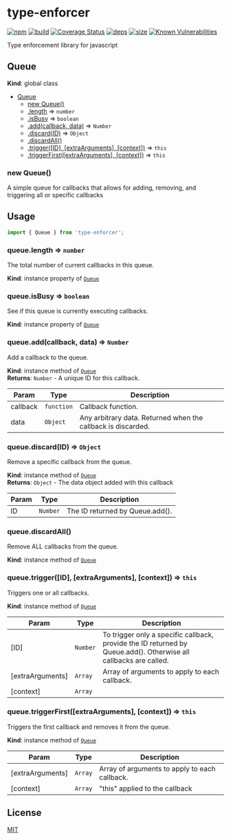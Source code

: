 # type-enforcer
[![npm][npm]][npm-url]
[![build][build]][build-url]
[![Coverage Status](https://coveralls.io/repos/github/DarrenPaulWright/type-enforcer/badge.svg?branch=master)](https://coveralls.io/github/DarrenPaulWright/type-enforcer?branch=master)
[![deps][deps]][deps-url]
[![size][size]][size-url]
[![Known Vulnerabilities](https://snyk.io/test/github/DarrenPaulWright/type-enforcer/badge.svg?targetFile=package.json)](https://snyk.io/test/github/DarrenPaulWright/type-enforcer?targetFile=package.json)

Type enforcement library for javascript

<a name="Queue"></a>

## Queue
**Kind**: global class  

* [Queue](#Queue)
    * [new Queue()](#new_Queue_new)
    * [.length](#Queue+length) ⇒ <code>number</code>
    * [.isBusy](#Queue+isBusy) ⇒ <code>boolean</code>
    * [.add(callback, data)](#Queue+add) ⇒ <code>Number</code>
    * [.discard(ID)](#Queue+discard) ⇒ <code>Object</code>
    * [.discardAll()](#Queue+discardAll)
    * [.trigger([ID], [extraArguments], [context])](#Queue+trigger) ⇒ <code>this</code>
    * [.triggerFirst([extraArguments], [context])](#Queue+triggerFirst) ⇒ <code>this</code>

<a name="new_Queue_new"></a>

### new Queue()
A simple queue for callbacks that allows for adding, removing, and triggering all or specific callbacks## Usage``` javascriptimport { Queue } from 'type-enforcer';```

<a name="Queue+length"></a>

### queue.length ⇒ <code>number</code>
The total number of current callbacks in this queue.

**Kind**: instance property of [<code>Queue</code>](#Queue)  
<a name="Queue+isBusy"></a>

### queue.isBusy ⇒ <code>boolean</code>
See if this queue is currently executing callbacks.

**Kind**: instance property of [<code>Queue</code>](#Queue)  
<a name="Queue+add"></a>

### queue.add(callback, data) ⇒ <code>Number</code>
Add a callback to the queue.

**Kind**: instance method of [<code>Queue</code>](#Queue)  
**Returns**: <code>Number</code> - A unique ID for this callback.  

| Param | Type | Description |
| --- | --- | --- |
| callback | <code>function</code> | Callback function. |
| data | <code>Object</code> | Any arbitrary data. Returned when the callback is discarded. |

<a name="Queue+discard"></a>

### queue.discard(ID) ⇒ <code>Object</code>
Remove a specific callback from the queue.

**Kind**: instance method of [<code>Queue</code>](#Queue)  
**Returns**: <code>Object</code> - The data object added with this callback  

| Param | Type | Description |
| --- | --- | --- |
| ID | <code>Number</code> | The ID returned by Queue.add(). |

<a name="Queue+discardAll"></a>

### queue.discardAll()
Remove ALL callbacks from the queue.

**Kind**: instance method of [<code>Queue</code>](#Queue)  
<a name="Queue+trigger"></a>

### queue.trigger([ID], [extraArguments], [context]) ⇒ <code>this</code>
Triggers one or all callbacks.

**Kind**: instance method of [<code>Queue</code>](#Queue)  

| Param | Type | Description |
| --- | --- | --- |
| [ID] | <code>Number</code> | To trigger only a specific callback, provide the ID returned by Queue.add().    Otherwise all callbacks are called. |
| [extraArguments] | <code>Array</code> | Array of arguments to apply to each callback. |
| [context] | <code>Array</code> |  |

<a name="Queue+triggerFirst"></a>

### queue.triggerFirst([extraArguments], [context]) ⇒ <code>this</code>
Triggers the first callback and removes it from the queue.

**Kind**: instance method of [<code>Queue</code>](#Queue)  

| Param | Type | Description |
| --- | --- | --- |
| [extraArguments] | <code>Array</code> | Array of arguments to apply to each callback. |
| [context] | <code>Array</code> | "this" applied to the callback |


## License

[MIT](https://github.com/darrenpaulwright/type-enforcer/blob/master/LICENSE.md)

[npm]: https://img.shields.io/npm/v/type-enforcer.svg
[npm-url]: https://npmjs.com/package/type-enforcer
[build]: https://travis-ci.org/DarrenPaulWright/type-enforcer.svg?branch=master
[build-url]: https://travis-ci.org/DarrenPaulWright/type-enforcer
[deps]: https://david-dm.org/darrenpaulwright/type-enforcer.svg
[deps-url]: https://david-dm.org/darrenpaulwright/type-enforcer
[size]: https://packagephobia.now.sh/badge?p=type-enforcer
[size-url]: https://packagephobia.now.sh/result?p=type-enforcer
